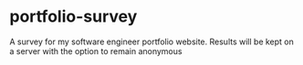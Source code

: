 # portfolio-survey
A survey for my software engineer portfolio website. Results will be kept on a server with the option to remain anonymous
